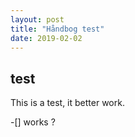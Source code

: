 ```yaml
---
layout: post
title: "Håndbog test"
date: 2019-02-02
---
```


## test

This is a test, it better work.

-[] works ?
